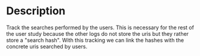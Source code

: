 Description
======================
Track the searches performed by the users.
This is necessary for the rest of the user study because the other logs do not store the uris but they rather store a "search hash". With this tracking we can link the hashes with the concrete uris searched by users.